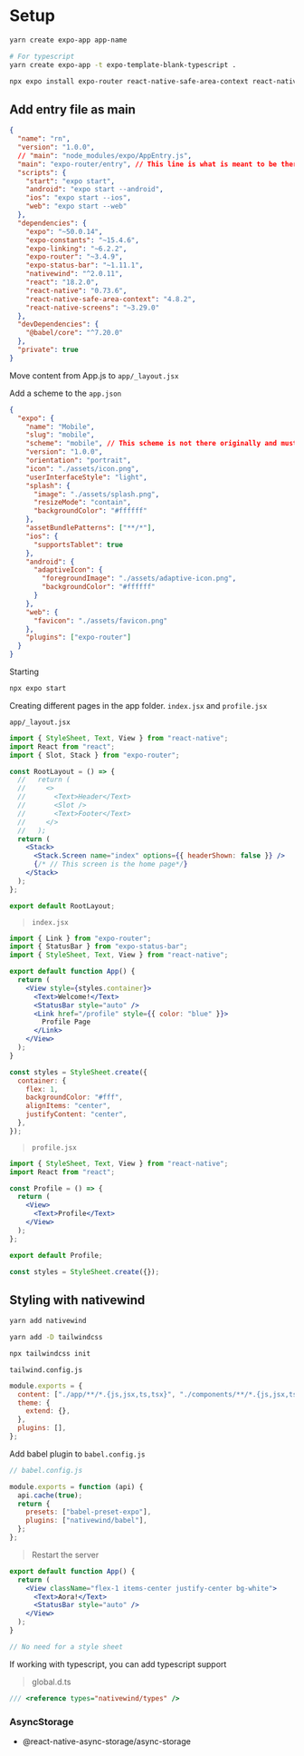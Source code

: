 # Setup

```sh
yarn create expo-app app-name
```

```bash
# For typescript
yarn create expo-app -t expo-template-blank-typescript .
```

```sh
npx expo install expo-router react-native-safe-area-context react-native-screens expo-linking expo-constants expo-status-bar
```

## Add entry file as main

```json
{
  "name": "rn",
  "version": "1.0.0",
  // "main": "node_modules/expo/AppEntry.js",
  "main": "expo-router/entry", // This line is what is meant to be there
  "scripts": {
    "start": "expo start",
    "android": "expo start --android",
    "ios": "expo start --ios",
    "web": "expo start --web"
  },
  "dependencies": {
    "expo": "~50.0.14",
    "expo-constants": "~15.4.6",
    "expo-linking": "~6.2.2",
    "expo-router": "~3.4.9",
    "expo-status-bar": "~1.11.1",
    "nativewind": "^2.0.11",
    "react": "18.2.0",
    "react-native": "0.73.6",
    "react-native-safe-area-context": "4.8.2",
    "react-native-screens": "~3.29.0"
  },
  "devDependencies": {
    "@babel/core": "^7.20.0"
  },
  "private": true
}
```

Move content from App.js to `app/_layout.jsx`

Add a scheme to the `app.json`

```json
{
  "expo": {
    "name": "Mobile",
    "slug": "mobile",
    "scheme": "mobile", // This scheme is not there originally and must be added
    "version": "1.0.0",
    "orientation": "portrait",
    "icon": "./assets/icon.png",
    "userInterfaceStyle": "light",
    "splash": {
      "image": "./assets/splash.png",
      "resizeMode": "contain",
      "backgroundColor": "#ffffff"
    },
    "assetBundlePatterns": ["**/*"],
    "ios": {
      "supportsTablet": true
    },
    "android": {
      "adaptiveIcon": {
        "foregroundImage": "./assets/adaptive-icon.png",
        "backgroundColor": "#ffffff"
      }
    },
    "web": {
      "favicon": "./assets/favicon.png"
    },
    "plugins": ["expo-router"]
  }
}
```

Starting

```sh
npx expo start
```

Creating different pages in the app folder. `index.jsx` and `profile.jsx`

`app/_layout.jsx`

```jsx
import { StyleSheet, Text, View } from "react-native";
import React from "react";
import { Slot, Stack } from "expo-router";

const RootLayout = () => {
  //   return (
  //     <>
  //       <Text>Header</Text>
  //       <Slot />
  //       <Text>Footer</Text>
  //     </>
  //   );
  return (
    <Stack>
      <Stack.Screen name="index" options={{ headerShown: false }} />
      {/* // This screen is the home page*/}
    </Stack>
  );
};

export default RootLayout;
```

> `index.jsx`

```jsx
import { Link } from "expo-router";
import { StatusBar } from "expo-status-bar";
import { StyleSheet, Text, View } from "react-native";

export default function App() {
  return (
    <View style={styles.container}>
      <Text>Welcome!</Text>
      <StatusBar style="auto" />
      <Link href="/profile" style={{ color: "blue" }}>
        Profile Page
      </Link>
    </View>
  );
}

const styles = StyleSheet.create({
  container: {
    flex: 1,
    backgroundColor: "#fff",
    alignItems: "center",
    justifyContent: "center",
  },
});
```

> `profile.jsx`

```jsx
import { StyleSheet, Text, View } from "react-native";
import React from "react";

const Profile = () => {
  return (
    <View>
      <Text>Profile</Text>
    </View>
  );
};

export default Profile;

const styles = StyleSheet.create({});
```

## Styling with nativewind

```sh
yarn add nativewind
```

```sh
yarn add -D tailwindcss
```

```sh
npx tailwindcss init
```

`tailwind.config.js`

```js
module.exports = {
  content: ["./app/**/*.{js,jsx,ts,tsx}", "./components/**/*.{js,jsx,ts,tsx}"],
  theme: {
    extend: {},
  },
  plugins: [],
};
```

Add babel plugin to `babel.config.js`

```js
// babel.config.js

module.exports = function (api) {
  api.cache(true);
  return {
    presets: ["babel-preset-expo"],
    plugins: ["nativewind/babel"],
  };
};
```

> Restart the server

```jsx
export default function App() {
  return (
    <View className="flex-1 items-center justify-center bg-white">
      <Text>Aora!</Text>
      <StatusBar style="auto" />
    </View>
  );
}

// No need for a style sheet
```

If working with typescript, you can add typescript support

> global.d.ts

```ts
/// <reference types="nativewind/types" />
```

### AsyncStorage

- @react-native-async-storage/async-storage

